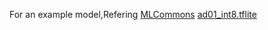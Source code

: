 
For an example model,Refering [MLCommons](https://github.com/mlcommons)
[ad01_int8.tflite](https://github.com/mlcommons/tiny/blob/master/benchmark/training/anomaly_detection/trained_models/ad01_int8.tflite)

